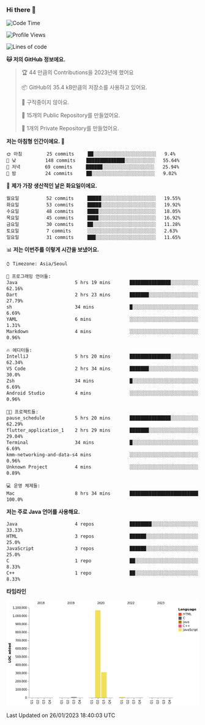 ### Hi there 👋

<!--
**otm0937/otm0937** is a ✨ _special_ ✨ repository because its `README.md` (this file) appears on your GitHub profile.

Here are some ideas to get you started:

- 🔭 I’m currently working on ...
- 🌱 I’m currently learning ...
- 👯 I’m looking to collaborate on ...
- 🤔 I’m looking for help with ...
- 💬 Ask me about ...
- 📫 How to reach me: ...
- 😄 Pronouns: ...
- ⚡ Fun fact: ...
-->

  <!--START_SECTION:waka-->
![Code Time](http://img.shields.io/badge/Code%20Time-909%20hrs%208%20mins-blue)

![Profile Views](http://img.shields.io/badge/Profile%20Views-0-blue)

![Lines of code](https://img.shields.io/badge/%EC%A0%80%EB%8A%94%20%EC%97%AC%ED%83%9C%EA%B9%8C%EC%A7%80%20-1%20Million%20%EC%A4%84%EC%9D%98%20%EC%BD%94%EB%93%9C%EB%A5%BC%20%EC%9E%91%EC%84%B1%ED%96%88%EC%96%B4%EC%9A%94.-blue)

**🐱 저의 GitHub 정보에요.** 

> 🏆 44 만큼의 Contributions을 2023년에 했어요
 > 
> 📦 GitHub의 35.4 kB만큼의 저장소를 사용하고 있어요. 
 > 
> 🚫 구직중이지 않아요.
 > 
> 📜 15개의 Public Repository를 만들었어요. 
 > 
> 🔑 1개의 Private Repository를 만들었어요. 
 > 
**저는 아침형 인간이에요. 🐤** 

```text
🌞 아침         25 commits     ██░░░░░░░░░░░░░░░░░░░░░░░   9.4% 
🌆 낮　         148 commits    ██████████████░░░░░░░░░░░   55.64% 
🌃 저녁         69 commits     ██████░░░░░░░░░░░░░░░░░░░   25.94% 
🌙 밤　         24 commits     ██░░░░░░░░░░░░░░░░░░░░░░░   9.02%

```
📅 **제가 가장 생산적인 날은 화요일이에요.** 

```text
월요일          52 commits     █████░░░░░░░░░░░░░░░░░░░░   19.55% 
화요일          53 commits     █████░░░░░░░░░░░░░░░░░░░░   19.92% 
수요일          48 commits     ████░░░░░░░░░░░░░░░░░░░░░   18.05% 
목요일          45 commits     ████░░░░░░░░░░░░░░░░░░░░░   16.92% 
금요일          30 commits     ██░░░░░░░░░░░░░░░░░░░░░░░   11.28% 
토요일          7 commits      ░░░░░░░░░░░░░░░░░░░░░░░░░   2.63% 
일요일          31 commits     ███░░░░░░░░░░░░░░░░░░░░░░   11.65%

```


📊 **저는 이번주를 이렇게 시간을 보냈어요.** 

```text
⌚︎ Timezone: Asia/Seoul

💬 프로그래밍 언어들: 
Java                     5 hrs 19 mins       ███████████████░░░░░░░░░░   62.16% 
Dart                     2 hrs 23 mins       ███████░░░░░░░░░░░░░░░░░░   27.79% 
sh                       34 mins             █░░░░░░░░░░░░░░░░░░░░░░░░   6.69% 
YAML                     6 mins              ░░░░░░░░░░░░░░░░░░░░░░░░░   1.31% 
Markdown                 4 mins              ░░░░░░░░░░░░░░░░░░░░░░░░░   0.96%

🔥 에디터들: 
IntelliJ                 5 hrs 20 mins       ███████████████░░░░░░░░░░   62.34% 
VS Code                  2 hrs 34 mins       ███████░░░░░░░░░░░░░░░░░░   30.0% 
Zsh                      34 mins             █░░░░░░░░░░░░░░░░░░░░░░░░   6.69% 
Android Studio           4 mins              ░░░░░░░░░░░░░░░░░░░░░░░░░   0.96%

🐱‍💻 프로젝트들: 
pause_schedule           5 hrs 20 mins       ███████████████░░░░░░░░░░   62.29% 
flutter_application_1    2 hrs 29 mins       ███████░░░░░░░░░░░░░░░░░░   29.04% 
Terminal                 34 mins             █░░░░░░░░░░░░░░░░░░░░░░░░   6.69% 
kmm-networking-and-data-s4 mins              ░░░░░░░░░░░░░░░░░░░░░░░░░   0.96% 
Unknown Project          4 mins              ░░░░░░░░░░░░░░░░░░░░░░░░░   0.89%

💻 운영 체제들: 
Mac                      8 hrs 34 mins       █████████████████████████   100.0%

```

**저는 주로 Java 언어를 사용해요.** 

```text
Java                     4 repos             ████████░░░░░░░░░░░░░░░░░   33.33% 
HTML                     3 repos             ██████░░░░░░░░░░░░░░░░░░░   25.0% 
JavaScript               3 repos             ██████░░░░░░░░░░░░░░░░░░░   25.0% 
C                        1 repo              ██░░░░░░░░░░░░░░░░░░░░░░░   8.33% 
C++                      1 repo              ██░░░░░░░░░░░░░░░░░░░░░░░   8.33%

```


**타임라인**

![Chart not found](https://raw.githubusercontent.com/otm0937/otm0937/main/charts/bar_graph.png) 


 Last Updated on 26/01/2023 18:40:03 UTC
<!--END_SECTION:waka-->
